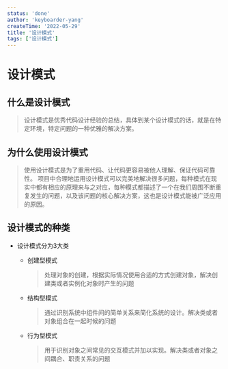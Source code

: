 ```yaml
---
status: 'done'
author: 'keyboarder-yang'
createTime: '2022-05-29'
title: '设计模式'
tags: ['设计模式']
---
```


# 设计模式
## 什么是设计模式

> 设计模式是优秀代码设计经验的总结，具体到某个设计模式的话，就是在特定环境，特定问题的一种优雅的解决方案。

## 为什么使用设计模式
> 使用设计模式是为了重用代码、让代码更容易被他人理解、保证代码可靠性。 项目中合理地运用设计模式可以完美地解决很多问题，每种模式在现实中都有相应的原理来与之对应，每种模式都描述了一个在我们周围不断重复发生的问题，以及该问题的核心解决方案，这也是设计模式能被广泛应用的原因。

## 设计模式的种类

+ 设计模式分为3大类

    + 创建型模式

      > 处理对象的创建，根据实际情况使用合适的方式创建对象，解决创建类或者实例化对象时产生的问题

    + 结构型模式

      > 通过识别系统中组件间的简单关系来简化系统的设计。解决类或者对象组合在一起时候的问题

    + 行为型模式

      > 用于识别对象之间常见的交互模式并加以实现。解决类或者对象之间耦合、职责关系的问题
    
